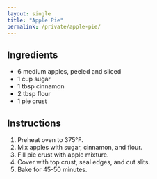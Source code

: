 ```yaml
---
layout: single
title: "Apple Pie"
permalink: /private/apple-pie/
---
```


## Ingredients
- 6 medium apples, peeled and sliced
- 1 cup sugar
- 1 tbsp cinnamon
- 2 tbsp flour
- 1 pie crust

## Instructions
1. Preheat oven to 375°F.
2. Mix apples with sugar, cinnamon, and flour.
3. Fill pie crust with apple mixture.
4. Cover with top crust, seal edges, and cut slits.
5. Bake for 45-50 minutes.
